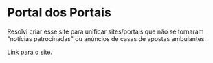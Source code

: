 # Portal dos Portais

Resolvi criar esse site para unificar sites/portais que não se tornaram "notícias patrocinadas" ou anúncios de casas de apostas ambulantes.

[Link para o site.](https://portal-dos-portais.vercel.app/)

